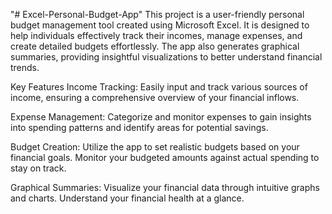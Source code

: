 "# Excel-Personal-Budget-App" 
This project is a user-friendly personal budget management tool created using Microsoft Excel. It is designed to help individuals effectively track their incomes, manage expenses, and create detailed budgets effortlessly. The app also generates graphical summaries, providing insightful visualizations to better understand financial trends.

Key Features
Income Tracking: Easily input and track various sources of income, ensuring a comprehensive overview of your financial inflows.

Expense Management: Categorize and monitor expenses to gain insights into spending patterns and identify areas for potential savings.

Budget Creation: Utilize the app to set realistic budgets based on your financial goals. Monitor your budgeted amounts against actual spending to stay on track.

Graphical Summaries: Visualize your financial data through intuitive graphs and charts. Understand your financial health at a glance.


